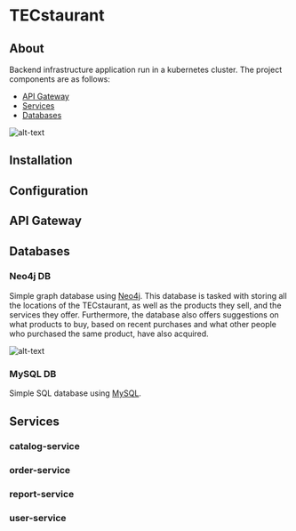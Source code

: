 # TECstaurant

## About

Backend infrastructure application run in a kubernetes cluster. The project components are as follows:

- [API Gateway](##API-Gateway)
- [Services](##Services)
- [Databases](##Databases)

![alt-text](https://i.imgur.com/mdNVM4V.png)

## Installation

## Configuration

## API Gateway

## Databases

### Neo4j DB

Simple graph database using [Neo4j](https://neo4j.com/). This database is tasked with storing all the locations of the TECstaurant,
as well as the products they sell, and the services they offer. Furthermore, the database also offers suggestions on what products to buy,
based on recent purchases and what other people who purchased the same product, have also acquired.

![alt-text](https://i.imgur.com/vyTFZyj.png)

### MySQL DB

Simple SQL database using [MySQL](https://www.mysql.com/).

## Services

### catalog-service

### order-service

### report-service

### user-service
